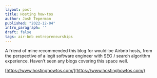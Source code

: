 ```yaml
---
layout: post
title: Hosting how-tos
author: Josh Teperman
published: "2022-12-04"
intro_paragraph: ''
draft: false
tags: air-bnb entrepreneurships
---
```

A friend of mine recommended this blog for would-be Airbnb hosts, from the perspective of a legit software engineer with SEO / search algorithm experience. Haven't seen any blogs covering this space well.

[https://www.hostinghowtos.com/](https://www.hostinghowtos.com/)
